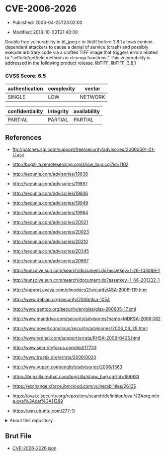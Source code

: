 # CVE-2006-2026

- Published: 2006-04-25T23:02:00

- Modified: 2018-10-03T21:40:00

Double free vulnerability in tif_jpeg.c in libtiff before 3.8.1 allows context-dependent attackers to cause a denial of service (crash) and possibly execute arbitrary code via a crafted TIFF image that triggers errors related to "setfield/getfield methods in cleanup functions." This vulnerability is addressed in the following product release:
libTIFF, libTIFF, 3.8.1

### CVSS Score: **6.5**

| authentication | complexity | vector |
| --- | --- | --- |
| SINGLE | LOW | NETWORK |

| confidentiality | integrity | availability |
| --- | --- | --- |
| PARTIAL | PARTIAL | PARTIAL |

## References

* ftp://patches.sgi.com/support/free/security/advisories/20060501-01-U.asc

* http://bugzilla.remotesensing.org/show_bug.cgi?id=1102

* http://secunia.com/advisories/19838

* http://secunia.com/advisories/19897

* http://secunia.com/advisories/19936

* http://secunia.com/advisories/19949

* http://secunia.com/advisories/19964

* http://secunia.com/advisories/20021

* http://secunia.com/advisories/20023

* http://secunia.com/advisories/20210

* http://secunia.com/advisories/20345

* http://secunia.com/advisories/20667

* http://sunsolve.sun.com/search/document.do?assetkey=1-26-103099-1

* http://sunsolve.sun.com/search/document.do?assetkey=1-66-201332-1

* http://support.avaya.com/elmodocs2/security/ASA-2006-119.htm

* http://www.debian.org/security/2006/dsa-1054

* http://www.gentoo.org/security/en/glsa/glsa-200605-17.xml

* http://www.mandriva.com/security/advisories?name=MDKSA-2006:082

* http://www.novell.com/linux/security/advisories/2006_04_28.html

* http://www.redhat.com/support/errata/RHSA-2006-0425.html

* http://www.securityfocus.com/bid/17733

* http://www.trustix.org/errata/2006/0024

* http://www.vupen.com/english/advisories/2006/1563

* https://bugzilla.redhat.com/bugzilla/show_bug.cgi?id=189933

* https://exchange.xforce.ibmcloud.com/vulnerabilities/26135

* https://oval.cisecurity.org/repository/search/definition/oval%3Aorg.mitre.oval%3Adef%3A11389

* https://usn.ubuntu.com/277-1/

<details>
<summary>About this repository</summary> 

  This repository is part of the project [Live Hack CVE](https://github.com/Live-Hack-CVE). Main website can be found [www.live-hack.org](https://www.live-hack.org) 
  
  Made by [Sn0wAlice](https://github.com/Sn0wAlice) for the people that care about security and need to have a feed of the latest CVEs. Hope you enjoy it, don't forget to star the repo and follow me on [Twitter](https://twitter.com/Sn0wAlice) and [Github](https://github.com/Sn0wAlice). And that is my [personnal website](https://www.alice-snow.me/)

  - [Home Page](https://github.com/Live-Hack-CVE)
  - [Framework](https://github.com/Live-Hack-CVE/cve-framework)
  - [CVE database](https://github.com/Live-Hack-CVE/full_database)
  - [Changelog](https://github.com/Live-Hack-CVE/Changelog)
</details>

## Brut File

* [CVE-2006-2026.json](https://raw.githubusercontent.com/Live-Hack-CVE/full_database/main/cves/2006/CVE-2006-2026.json)

